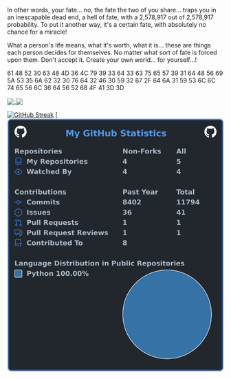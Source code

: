 In other words, your fate... no, the fate the two of you share... traps you in an inescapable dead end, a hell of fate, with a 2,578,917 out of 2,578,917 probability. To put it another way, it's a certain fate, with absolutely no chance for a miracle!

What a person's life means, what it's worth, what it is... these are things each person decides for themselves. No matter what sort of fate is forced upon them. Don't accept it. Create your own world... for yourself...!

61 48 52 30 63 48 4D 36 4C 79 39 33 64 33 63 75 65 57 39 31 64 48 56 69 5A 53 35 6A 62 32 30 76 64 32 46 30 59 32 67 2F 64 6A 31 59 53 6C 6C 74 65 56 6C 36 64 56 52 68 4F 41 3D 3D

<a href="https://github.com/anuraghazra/github-readme-stats">
  <img height=200 align="center" src="https://github-readme-stats.vercel.app/api?username=SSParzival&show=reviews,discussions_started,discussions_answered,prs_merged,prs_merged_percentage&show_icons=true&theme=radical"/>
</a>
<a href="https://github.com/anuraghazra/convoychat">
  <img height=200 align="center" src="https://github-readme-stats.vercel.app/api/top-langs?username=SSParzival&layout=compact&langs_count=8&card_width=320"/>
</a>

[![GitHub Streak](https://streak-stats.demolab.com/?user=SSParzival&theme=dark)](https://git.io/streak-stats)
[![Stats](images/userstats.svg)

<!--
**SSParzival/SSParzival** is a ✨ _special_ ✨ repository because its `README.md` (this file) appears on your GitHub profile.

Here are some ideas to get you started:

- 🔭 I’m currently working on ...
- 🌱 I’m currently learning ...
- 👯 I’m looking to collaborate on ...
- 🤔 I’m looking for help with ...
- 💬 Ask me about ...
- 📫 How to reach me: ...
- 😄 Pronouns: ...
- ⚡ Fun fact: ...
-->
